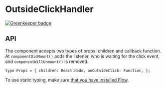 
# OutsideClickHandler

[![Greenkeeper badge](https://badges.greenkeeper.io/YozhikM/outside-click-handler.svg)](https://greenkeeper.io/)

## API

The component accepts two types of props: children and callback function.
At `componentDidMount()` adds the listener, who is waiting for the click event, and `componentWillUnmount()` is removed.

`type Props = {
  children: React.Node,
  onOutsideClick: Function,
};`


To use static typing, make sure [that you have installed Flow](https://flow.org/en/docs/install).
